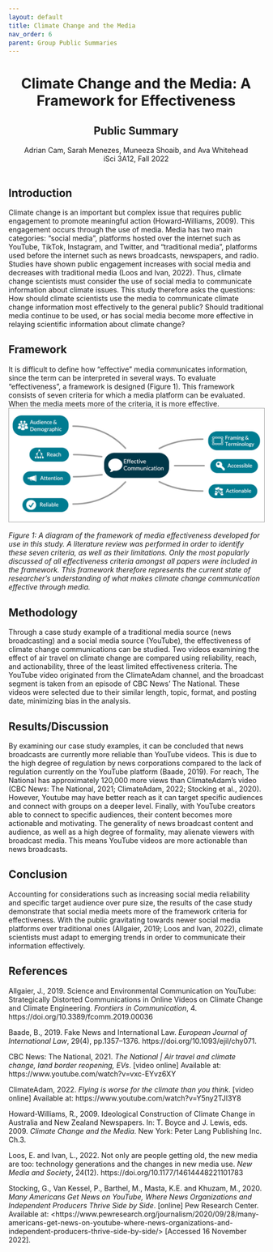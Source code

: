 ```yaml
---
layout: default
title: Climate Change and the Media
nav_order: 6
parent: Group Public Summaries
---
```


<div align="center"><h1>Climate Change and the Media: A Framework for Effectiveness</h1></div>
<div align="center"><h2>Public Summary</h2></div>
<div align="center">Adrian Cam, Sarah Menezes, Muneeza Shoaib, and Ava Whitehead</div>
<div align="center">iSci 3A12, Fall 2022</div>

<br> 

## Introduction
Climate change is an important but complex issue that requires public engagement to promote meaningful action (Howard-Williams, 2009). This engagement occurs through the use of media. Media has two main categories: “social media”, platforms hosted over the internet such as YouTube, TikTok, Instagram, and Twitter, and “traditional media”, platforms used before the internet such as news broadcasts, newspapers, and radio. Studies have shown public engagement increases with social media and decreases with traditional media (Loos and Ivan, 2022). Thus, climate change scientists must consider the use of social media to communicate information about climate issues. This study therefore asks the questions: How should climate scientists use the media to communicate climate change information most effectively to the general public? Should traditional media continue to be used, or has social media become more effective in relaying scientific information about climate change?

## Framework
It is difficult to define how “effective” media communicates information, since the term can be interpreted in several ways. To evaluate “effectiveness”, a framework is designed (Figure 1). This framework consists of seven criteria for which a media platform can be evaluated. When the media meets more of the criteria, it is more effective. 
<img src="group6-figure1.png" alt="Enter a short description of your figure" width="700" style="border: 1px solid darkgrey">

*Figure 1: A diagram of the framework of media effectiveness developed for use in this study. A literature review was performed in order to identify these seven criteria, as well as their limitations. Only the most popularly discussed of all effectiveness criteria amongst all papers were included in the framework. This framework therefore represents the current state of researcher’s understanding of what makes climate change communication effective through media.*

## Methodology
Through a case study example of a traditional media source (news broadcasting) and a social media source (YouTube), the effectiveness of climate change communications can be studied. Two videos examining the effect of air travel on climate change are compared using reliability, reach, and actionability, three of the least limited effectiveness criteria. The YouTube video originated from the ClimateAdam channel, and the broadcast segment is taken from an episode of CBC News’ The National. These videos were selected due to their similar length, topic, format, and posting date, minimizing bias in the analysis.

## Results/Discussion
By examining our case study examples, it can be concluded that news broadcasts are currently more reliable than YouTube videos. This is due to the high degree of regulation by news corporations compared to the lack of regulation currently on the YouTube platform (Baade, 2019). For reach, The National has approximately 120,000 more views than ClimateAdam’s video (CBC News: The National, 2021; ClimateAdam, 2022; Stocking et al., 2020). However, Youtube may have better reach as it can target specific audiences and connect with groups on a deeper level. Finally, with YouTube creators able to connect to specific audiences, their content becomes more actionable and motivating. The generality of news broadcast content and audience, as well as a high degree of formality, may alienate viewers with broadcast media. This means YouTube videos are more actionable than news broadcasts.

## Conclusion
Accounting for considerations such as increasing social media reliability and specific target audience over pure size, the results of the case study demonstrate that social media meets more of the framework criteria for effectiveness. With the public gravitating towards newer social media platforms over traditional ones (Allgaier, 2019; Loos and Ivan, 2022), climate scientists must adapt to emerging trends in order to communicate their information effectively.

## References
Allgaier, J., 2019. Science and Environmental Communication on YouTube: Strategically Distorted Communications in Online Videos on Climate Change and Climate Engineering. *Frontiers in Communication*, 4. https<spac>://doi.<spac>org/10.3389/<spac>fcomm.2019.00036

Baade, B., 2019. Fake News and International Law. *European Journal of International Law*, 29(4), pp.1357–1376. https<spac>://doi.org/<spac>10.1093/<spac>ejil/chy071.

CBC News: The National, 2021. *The National | Air travel and climate change, land border reopening, EVs*. [video online] Available at: https<spac>://<spac>w<spac>w<spac>w.<spac>youtube<spac>.com/<spac>watch?v=vxc-EYvz6XY

ClimateAdam, 2022. *Flying is worse for the climate than you think*. [video online] Available at: https<spac>://<spac>w<spac>w<spac>w.<spac>youtube.<spac>com/watch?v=Y5ny2TJl3Y8

Howard-Williams, R., 2009. Ideological Construction of Climate Change in Australia and New Zealand Newspapers. In: T. Boyce and J. Lewis, eds. 2009. *Climate Change and the Media*. New York: Peter Lang Publishing Inc. Ch.3.

Loos, E. and Ivan, L., 2022. Not only are people getting old, the new media are too: technology generations and the changes in new media use. *New Media and Society*, 24(12). https<spac>://doi.org/<spac>10.1177/<spac>14614448221101783

Stocking, G., Van Kessel, P., Barthel, M., Masta, K.E. and Khuzam, M., 2020. *Many Americans Get News on YouTube, Where News Organizations and Independent Producers Thrive Side by Side*. [online] Pew Research Center. Available at: <https<spac>://<spac>w<spac>w<spac>w.<spac>pewresearch.<spac>org/journalism/<spac>2020/09/28/many-americans-get-news-on-youtube-where-news-organizations-and-independent-producers-thrive-side-by-side/> [Accessed 16 November 2022].



